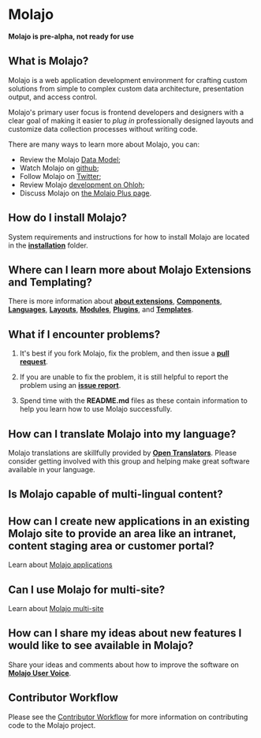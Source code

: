 # Molajo #

**Molajo is pre-alpha, not ready for use**

## What is Molajo? ##

Molajo is a web application development environment for crafting custom solutions from simple to complex custom data architecture, presentation output, and access control.

Molajo's primary user focus is frontend developers and designers with a clear goal of making it easier to *plug in* professionally designed layouts and customize data collection processes without writing code.

There are many ways to learn more about Molajo, you can:

* Review the Molajo [Data Model](https://github.com/downloads/Molajo/Molajo/molajo.png);
* Watch Molajo on [github](https://github.com/Molajo/Molajo/watchers);
* Follow Molajo on [Twitter](http://twitter.com/Molajo);
* Review Molajo [development on Ohloh](https://www.ohloh.net/p/Molajo);
* Discuss Molajo on [the Molajo Plus page](https://plus.google.com/b/112043507882364310541/).

## How do I install Molajo? ##

System requirements and instructions for how to install Molajo are located in the [**installation**](https://github.com/Molajo/Molajo/blob/core/installation/README.md) folder.

## Where can I learn more about Molajo Extensions and Templating? ##

There is more information about [**about extensions**](https://github.com/Molajo/Molajo/blob/core/cms/README.md),
 [**Components**](https://github.com/Molajo/Molajo/blob/core/cms/components/README.md),
 [**Languages**](https://github.com/Molajo/Molajo/blob/core/cms/languages/README.md),
 [**Layouts**](https://github.com/Molajo/Molajo/blob/core/cms/layouts/README.md),
 [**Modules**](https://github.com/Molajo/Molajo/blob/core/cms/modules/README.md),
 [**Plugins**](https://github.com/Molajo/Molajo/blob/core/cms/plugins/README.md),
 and [**Templates**](https://github.com/Molajo/Molajo/blob/core/cms/templates/README.md).

## What if I encounter problems? ##

1. It's best if you fork Molajo, fix the problem, and then issue a [**pull request**](https://github.com/Molajo/Molajo/pulls).

2. If you are unable to fix the problem, it is still helpful to report the problem using an [**issue report**](https://github.com/Molajo/Molajo/issues).

3. Spend time with the **README.md** files as these contain information to help you learn how to use Molajo successfully.

## How can I translate Molajo into my language? ##

Molajo translations are skillfully provided by [**Open Translators**](http://opentranslators.org/en/register-at-transifex). Please consider getting involved with this group and helping make great software available in your language.

## Is Molajo capable of multi-lingual content? ##


## How can I create new applications in an existing Molajo site to provide an area like an intranet, content staging area or customer portal? ##

Learn about [Molajo applications](https://github.com/Molajo/Molajo/blob/core/applications/README.md)

## Can I use Molajo for multi-site? ##

Learn about [Molajo multi-site](https://github.com/Molajo/Molajo/blob/core/sites/README.md)

## How can I share my ideas about new features I would like to see available in Molajo? ##

Share your ideas and comments about how to improve the software on [**Molajo User Voice**](http://molajo.uservoice.com/forums/85709-general).

## Contributor Workflow ##

Please see the [Contributor Workflow](https://github.com/Molajo/Molajo/wiki/Contributor-Workflow) for more information on contributing code to the Molajo project.



